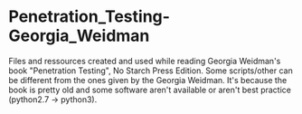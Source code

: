 # Penetration_Testing-Georgia_Weidman
Files and ressources created and used while reading Georgia Weidman's book "Penetration Testing", No Starch Press Edition. Some scripts/other can be different from the ones given by the Georgia Weidman. It's because the book is pretty old and some software aren't available or aren't best practice (python2.7 -> python3).
